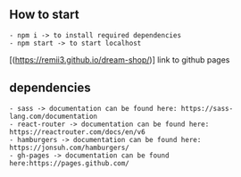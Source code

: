 ## How to start

    - npm i -> to install required dependencies
    - npm start -> to start localhost

[(https://remii3.github.io/dream-shop/)] link to github pages

## dependencies

    - sass -> documentation can be found here: https://sass-lang.com/documentation
    - react-router -> documentation can be found here: https://reactrouter.com/docs/en/v6
    - hamburgers -> documentation can be found here: https://jonsuh.com/hamburgers/
    - gh-pages -> documentation can be found here:https://pages.github.com/
